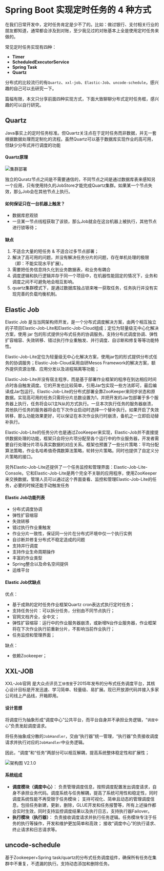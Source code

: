 # Spring Boot 实现定时任务的 4 种方式

在我们日常开发中，定时任务肯定是少不了的。比如：做过银行、支付相关行业的朋友都知道，通常都会涉及到对账，至少我见过的对账基本上全是使用定时任务来做的。

常见定时任务实现有四种：

- **Timer** 
- **ScheduledExecutorService** 
- **Spring Task** 
- **Quartz** 

分布式的比较流行的有`Quartz`、`xxl-job`、`Elastic-Job`、`uncode-schedule`，感兴趣的自己可以去研究一下。

篇幅有限，本文只分享前面四种实现方式，下面大致聊聊分布式定时任务框，感兴趣的可以自行研究。

## Quartz

Java事实上的定时任务标准。但Quartz关注点在于定时任务而非数据，并无一套根据数据处理而定制化的流程。虽然Quartz可以基于数据库实现作业的高可用，但缺少分布式并行调度的功能

#### Quartz原理

![集群部署](https://upload-images.jianshu.io/upload_images/10499553-9f0fda23aa381df2.png?imageMogr2/auto-orient/strip%7CimageView2/2/w/607/format/webp)

独立的Quratz节点之间是不需要通信的，不同节点之间是通过数据库表来感知另一个应用，只有使用持久的JobStore才能完成Quartz集群。如果某一个节点失效，那么Job会在其他节点上执行。

#### 如何保证只在一台机器上触发？

- 数据库悲观锁
- 一旦某一节点线程获取了该锁，那么Job就会在这台机器上被执行，其他节点进行锁等待；

#### 缺点

1. 不适合大量的短任务 & 不适合过多节点部署；
2. 解决了高可用的问题，并没有解决任务分片的问题，存在单机处理的极限（即：不能实现水平扩展）。
3. 需要把任务信息持久化到业务数据表，和业务有耦合
4. 调度逻辑和执行逻辑并存于同一个项目中，在机器性能固定的情况下，业务和调度之间不可避免地会相互影响。
5. quartz集群模式下，是通过数据库独占锁来唯一获取任务，任务执行并没有实现完善的负载均衡机制。

## Elastic Job

Elastic Job 是当当网架构师开发，是一个分布式调度解决方案，由两个相互独立的子项目Elastic-Job-Lite和Elastic-Job-Cloud组成；定位为轻量级无中心化解决方案，使用 jar 包的形式提供分布式任务的协调服务。支持分布式调度协调、弹性扩容缩容、失效转移、错过执行作业重触发、并行调度、自诊断和修复等等功能特性。

Elastic-Job-Lite定位为轻量级无中心化解决方案，使用jar包的形式提供分布式任务的协调服务；Elastic-Job-Cloud采用自研Mesos Framework的解决方案，额外提供资源治理、应用分发以及进程隔离等功能；

Elastic-Job-Lite并没有宿主程序，而是基于部署作业框架的程序在到达相应时间点时各自触发调度。它的开发也比较简单，引用Jar包实现一些方法即可，最后编译成Jar包运行。Elastic-Job-Lite的分布式部署全靠ZooKeeper来同步状态和原数据。实现高可用的任务只需将分片总数设置为1，并把开发的Jar包部署于多个服务器上执行，任务将会以1主N从的方式执行。一旦本次执行任务的服务器崩溃，其他执行任务的服务器将会在下次作业启动时选择一个替补执行。如果开启了失效转移，那么功能效果更好，可以保证在本次作业执行时崩溃，备机之一立即启动替补执行。

Elastic-Job-Lite的任务分片也是通过ZooKeeper来实现，Elastic-Job并不直接提供数据处理的功能，框架只会将分片项分配至各个运行中的作业服务器，开发者需要自行处理分片项与真实数据的对应关系。框架也预置了一些分片策略：平均分配算法策略，作业名哈希值奇偶数算法策略，轮转分片策略。同时也提供了自定义分片策略的接口。

另外Elastic-Job-Lite还提供了一个任务监控和管理界面：Elastic-Job-Lite-Console。它和Elastic-Job-Lite是两个完全不关联的应用程序，使用ZooKeeper来交换数据，管理人员可以通过这个界面查看、监控和管理Elastic-Job-Lite的任务，必要的时候还能手动触发任务

#### Elastic Job功能列表

- 分布式调度协调
- 弹性扩容缩容
- 失效转移
- 错过执行作业重触发
- 作业分片一致性，保证同一分片在分布式环境中仅一个执行实例
- 自诊断并修复分布式不稳定造成的问题
- 支持并行调度
- 支持作业生命周期操作
- 丰富的作业类型
- Spring整合以及命名空间提供
- 运维平台

#### Elastic Job优缺点

优点：

- 基于成熟的定时任务作业框架Quartz cron表达式执行定时任务；
- 支持任务分片：可以拆分任务，分别由不同节点执行；
- 官网文档齐全，全中文；
- 弹性扩容缩容：运行中的作业服务器崩溃，或新增N台作业服务器，作业框架将在下次作业执行前重新分片，不影响当前作业执行；
- 任务监控和管理界面；

缺点：

- 依赖Zookeeper；

## XXL-JOB

XXL-Job官网 是大众点评员工`徐雪里`于2015年发布的分布式任务调度平台，其核心设计目标是开发迅速、学习简单、轻量级、易扩展。现已开放源代码并接入多家公司线上产品线，开箱即用。

#### 设计思想

将调度行为抽象形成“调度中心”公共平台，而平台自身并不承担业务逻辑，“`调度中心`”负责发起调度请求。

将任务抽象成分散的`JobHandler`，交由“执行器”统一管理，“执行器”负责接收调度请求并执行对应的`JobHandler`中业务逻辑。

因此，“调度”和“任务”两部分可以相互解耦，提高系统整体稳定性和扩展性；

![架构图 V2.1.0](https://www.xuxueli.com/doc/static/xxl-job/images/img_Qohm.png) 

#### 系统组成

- **调度模块（调度中心）**：
  负责管理调度信息，按照调度配置发出调度请求，自身不承担业务代码。调度系统与任务解耦，提高了系统可用性和稳定性，同时调度系统性能不再受限于任务模块；
  支持可视化、简单且动态的管理调度信息，包括任务新建，更新，删除，GLUE开发和任务报警等，所有上述操作都会实时生效，同时支持监控调度结果以及执行日志，支持执行器Failover。
- **执行模块（执行器）**：
  负责接收调度请求并执行任务逻辑。任务模块专注于任务的执行等操作，开发和维护更加简单和高效；
  接收“调度中心”的执行请求、终止请求和日志请求等。

## uncode-schedule 

基于Zookeeper+Spring task/quartz的分布式任务调度组件，确保所有任务在集群中不重复，不遗漏的执行。支持动态添加和删除任务。 